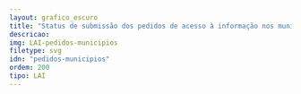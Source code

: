 ```yaml
---
layout: grafico_escuro
title: "Status de submissão dos pedidos de acesso à informação nos município"
descricao:
img: LAI-pedidos-municipios
filetype: svg
idn: "pedidos-municipios"
ordem: 200
tipo: LAI
---
```

